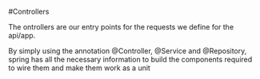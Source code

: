 #Controllers

The ontrollers are our entry points for the requests we define for the api/app.

By simply using the annotation @Controller, @Service and @Repository, spring has all the necessary information to build the components required to wire them and make them work as a unit

